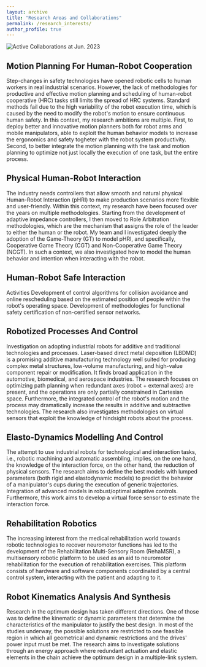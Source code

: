 ```yaml
---
layout: archive
title: "Research Areas and Collaborations"
permalink: /research_interests/
author_profile: true
---
```


![Active Collaborations at Jun. 2023](media/collaborations.png "Italian Collaboration Network")

Motion Planning For Human-Robot Cooperation
------

Step-changes in safety technologies have opened robotic cells to human workers in real industrial scenarios. However, the lack of methodologies for productive and effective motion planning and scheduling of human-robot cooperative (HRC) tasks still limits the spread of HRC systems. Standard methods fail due to the high variability of the robot execution time, which is caused by the need to modify the robot's motion to ensure continuous human safety.
In this context, my research ambitions are multiple.
First, to deploy better and innovative motion planners both for robot arms and mobile manipulators, able to exploit the human behavior models to increase the ergonomics and safety togheter with the robot system productivity.
Second, to better integrate the motion planning with the task and motion planning to optimize not just locally the execution of one task, but the entire process.

Physical Human-Robot Interaction
------

The industry needs controllers that allow smooth and natural physical Human-Robot Interaction (pHRI) to make production scenarios more flexible and user-friendly.
Within this context, my research have been focused over the years on multiple methodologies. Starting from the development of adaptive impedance controllers, I then moved to Role Arbitration methodologies, which are the mechanism that assigns the role of the leader to either the human or the robot. My team and I investigated deeply the adoption of the Game-Theory (GT) to model pHRI, and specifically, Cooperative Game Theory (CGT) and Non-Cooperative Game Theory (NCGT). In such a context, we also investigated how to model the human behavior and intention when interacting with the robot.

Human-Robot Safe Interaction
------

Activities Development of control algorithms for collision avoidance
and online rescheduling based on the estimated position of people
within the robot's operating space. Development of methodologies for
functional safety certification of non-certified sensor networks.

Robotized Processes And Control
------

Investigation on adopting industrial robots for additive and
traditional technologies and processes. Laser-based direct metal
deposition (LBDMD) is a promising additive manufacturing technology
well suited for producing complex metal structures, low-volume
manufacturing, and high-value component repair or modification. It
finds broad application in the automotive, biomedical, and aerospace
industries. The research focuses on optimizing path planning when
redundant axes (robot + external axes) are present, and the
operations are only partially constrained in Cartesian space.
Furthermore, the integrated control of the robot's motion and the
process may dramatically increase the results in additive and
subtractive technologies. The research also investigates
methodologies on virtual sensors that exploit the knowledge of
hindsight robots about the process.

Elasto-Dynamics Modelling And Control
------

The attempt to use industrial robots for technological and
interaction tasks, i.e., robotic machining and automatic assembling,
implies, on the one hand, the knowledge of the interaction force, on
the other hand, the reduction of physical sensors. The research aims
to define the best models with lumped parameters (both rigid and
elastodynamic models) to predict the behavior of a manipulator's
cups during the execution of generic trajectories. Integration of
advanced models in robust/optimal adaptive controls. Furthermore,
this work aims to develop a virtual force sensor to estimate the
interaction force.

Rehabilitation Robotics
------

The increasing interest from the medical rehabilitation world
towards robotic technologies to recover neuromotor functions has led
to the development of the Rehabilitation Multi-Sensory Room
(RehaMSR), a multisensory robotic platform to be used as an aid to
neuromotor rehabilitation for the execution of rehabilitation
exercises. This platform consists of hardware and software
components coordinated by a central control system, interacting with
the patient and adapting to it.

Robot Kinematics Analysis And Synthesis
-------

Research in the optimum design has taken different directions. One
of those was to define the kinematic or dynamic parameters that
determine the characteristics of the manipulator to justify the best
design. In most of the studies underway, the possible solutions are
restricted to one feasible region in which all geometrical and
dynamic restrictions and the drives' power input must be met. The
research aims to investigate solutions through an energy approach
where redundant actuation and elastic elements in the chain achieve
the optimum design in a multiple-link system.
